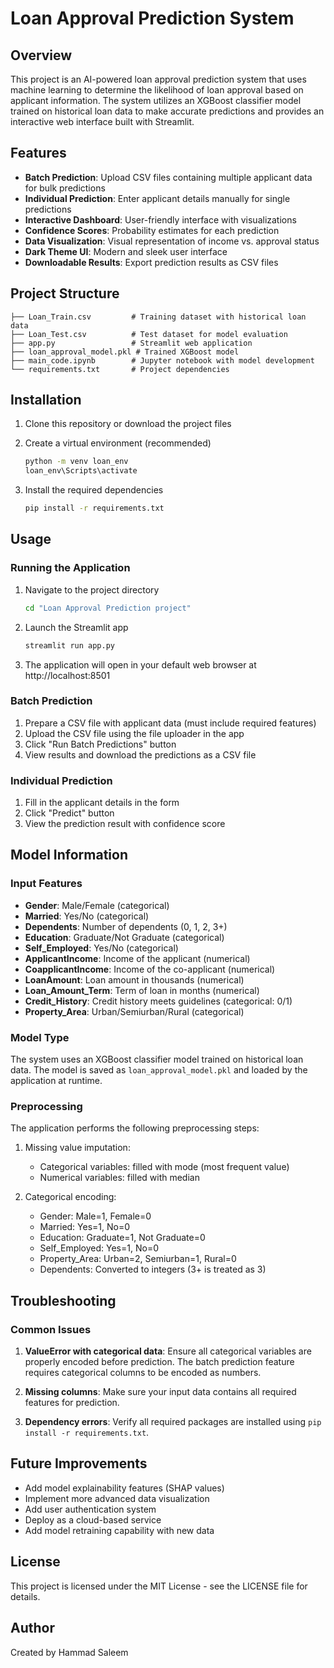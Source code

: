 # Loan Approval Prediction System

## Overview

This project is an AI-powered loan approval prediction system that uses machine learning to determine the likelihood of loan approval based on applicant information. The system utilizes an XGBoost classifier model trained on historical loan data to make accurate predictions and provides an interactive web interface built with Streamlit.

## Features

- **Batch Prediction**: Upload CSV files containing multiple applicant data for bulk predictions
- **Individual Prediction**: Enter applicant details manually for single predictions
- **Interactive Dashboard**: User-friendly interface with visualizations
- **Confidence Scores**: Probability estimates for each prediction
- **Data Visualization**: Visual representation of income vs. approval status
- **Dark Theme UI**: Modern and sleek user interface
- **Downloadable Results**: Export prediction results as CSV files

## Project Structure

```
├── Loan_Train.csv         # Training dataset with historical loan data
├── Loan_Test.csv          # Test dataset for model evaluation
├── app.py                 # Streamlit web application
├── loan_approval_model.pkl # Trained XGBoost model
├── main_code.ipynb        # Jupyter notebook with model development
└── requirements.txt       # Project dependencies
```

## Installation

1. Clone this repository or download the project files

2. Create a virtual environment (recommended)
   ```bash
   python -m venv loan_env
   loan_env\Scripts\activate
   ```

3. Install the required dependencies
   ```bash
   pip install -r requirements.txt
   ```

## Usage

### Running the Application

1. Navigate to the project directory
   ```bash
   cd "Loan Approval Prediction project"
   ```

2. Launch the Streamlit app
   ```bash
   streamlit run app.py
   ```

3. The application will open in your default web browser at http://localhost:8501

### Batch Prediction

1. Prepare a CSV file with applicant data (must include required features)
2. Upload the CSV file using the file uploader in the app
3. Click "Run Batch Predictions" button
4. View results and download the predictions as a CSV file

### Individual Prediction

1. Fill in the applicant details in the form
2. Click "Predict" button
3. View the prediction result with confidence score

## Model Information

### Input Features

- **Gender**: Male/Female (categorical)
- **Married**: Yes/No (categorical)
- **Dependents**: Number of dependents (0, 1, 2, 3+)
- **Education**: Graduate/Not Graduate (categorical)
- **Self_Employed**: Yes/No (categorical)
- **ApplicantIncome**: Income of the applicant (numerical)
- **CoapplicantIncome**: Income of the co-applicant (numerical)
- **LoanAmount**: Loan amount in thousands (numerical)
- **Loan_Amount_Term**: Term of loan in months (numerical)
- **Credit_History**: Credit history meets guidelines (categorical: 0/1)
- **Property_Area**: Urban/Semiurban/Rural (categorical)

### Model Type

The system uses an XGBoost classifier model trained on historical loan data. The model is saved as `loan_approval_model.pkl` and loaded by the application at runtime.

### Preprocessing

The application performs the following preprocessing steps:

1. Missing value imputation:
   - Categorical variables: filled with mode (most frequent value)
   - Numerical variables: filled with median

2. Categorical encoding:
   - Gender: Male=1, Female=0
   - Married: Yes=1, No=0
   - Education: Graduate=1, Not Graduate=0
   - Self_Employed: Yes=1, No=0
   - Property_Area: Urban=2, Semiurban=1, Rural=0
   - Dependents: Converted to integers (3+ is treated as 3)

## Troubleshooting

### Common Issues

1. **ValueError with categorical data**: Ensure all categorical variables are properly encoded before prediction. The batch prediction feature requires categorical columns to be encoded as numbers.

2. **Missing columns**: Make sure your input data contains all required features for prediction.

3. **Dependency errors**: Verify all required packages are installed using `pip install -r requirements.txt`.

## Future Improvements

- Add model explainability features (SHAP values)
- Implement more advanced data visualization
- Add user authentication system
- Deploy as a cloud-based service
- Add model retraining capability with new data

## License

This project is licensed under the MIT License - see the LICENSE file for details.

## Author

Created by Hammad Saleem

        
